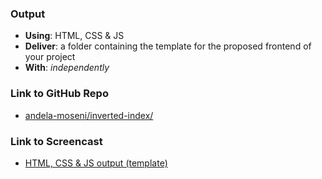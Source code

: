 ### Output
- **Using**: HTML, CSS & JS
- **Deliver**: a folder containing the template for the proposed frontend of your project
- **With**: *independently*

### Link to GitHub Repo

- [andela-moseni/inverted-index/](https://github.com/andela-moseni/inverted-index/ "Visit Mercy's Project Repo")

### Link to Screencast

- [HTML, CSS & JS output (template)](https://youtu.be/iGpmGbWrGkQ "Mercy's Screencast")